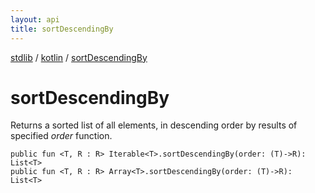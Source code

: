 ```yaml
---
layout: api
title: sortDescendingBy
---
```

[stdlib](../index.md) / [kotlin](index.md) / [sortDescendingBy](sortDescendingBy.md)

# sortDescendingBy
Returns a sorted list of all elements, in descending order by results of specified *order* function.
```
public fun <T, R : R> Iterable<T>.sortDescendingBy(order: (T)->R): List<T>
public fun <T, R : R> Array<T>.sortDescendingBy(order: (T)->R): List<T>
```
